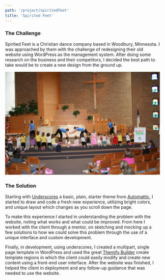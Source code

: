 ```yaml
---
path: '/project/spiritedfeet'
title: 'Spirited Feet'
---
```


### The Challenge

Spirited Feet is a Christian dance company based in Woodbury, Minnesota. I was approached by them with the challenge of redesigning their old website using WordPress as the management system. After doing some research on the business and their competitors, I decided the best path to take would be to create a new design from the ground up.

![Some Image](./something.jpg)

### The Solution

Starting with  [Underscores](http://underscores.me/) a basic, plain, starter theme from [Automattic](https://automattic.com/), I started to draw and code a fresh new experience, utilizing bright colors, and unique layout which changes as you scroll down the page.

To make this experience I started in understanding the problem with the website, noting what works and what could be improved. From here I worked with the client through a mentor, on sketching and mocking up a few solutions to how we could solve this problem through the use of a unique interface and custom development.

Finally, in development, using underscores, I created a multipart, single page template in WordPress and used the great [Themify Builder](https://themify.me/builder) create template regions in which the client could easily modify and create new content using a front-end user interface. After the website was finished, I helped the client in deployment and any follow-up guidance that was needed to use the website.


